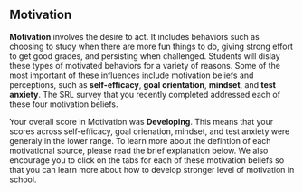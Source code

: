 ## Motivation

**Motivation** involves the desire to act. It includes behaviors such as choosing to study when there are more fun things to do, giving strong effort to get good grades, and persisting when challenged. Students will dislay these types of motivated behaviors for a variety of reasons. Some of the most important of these influences include motivation beliefs and perceptions, such as **self-efficacy**, **goal orientation**, **mindset**, and **test anxiety**. The SRL survey that you recently completed addressed each of these four motivation beliefs.   

Your overall score in Motivation was **Developing**. This means that your scores across self-efficacy, goal orienation, mindset, and test anxiety were generaly in the lower range. To learn more about the defintion of each motivational source, please read the brief explanation below. We also encourage you to click on the tabs for each of these motivation beliefs so that you can learn more about how to develop stronger level of motivation in school. 
